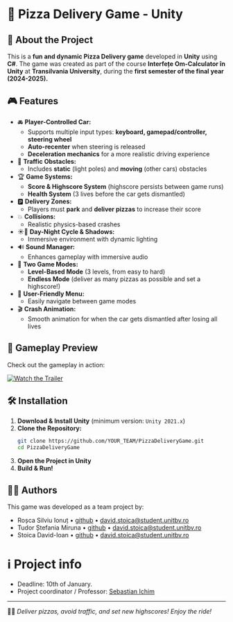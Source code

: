 # 🍕 Pizza Delivery Game - Unity

## 🚗 About the Project
This is a **fun and dynamic Pizza Delivery game** developed in **Unity** using **C#**. The game was created as part of the course **Interfețe Om-Calculator în Unity** at **Transilvania University**, during the **first semester of the final year (2024-2025).** 

## 🎮 Features
- 🚘 **Player-Controlled Car:** 
  - Supports multiple input types: **keyboard, gamepad/controller, steering wheel**
  - **Auto-recenter** when steering is released
  - **Deceleration mechanics** for a more realistic driving experience
- 🚧 **Traffic Obstacles:** 
  - Includes **static** (light poles) and **moving** (other cars) obstacles
- 🏆 **Game Systems:**
  - **Score & Highscore System** (highscore persists between game runs)
  - **Health System** (3 lives before the car gets dismantled)
- 🅿️ **Delivery Zones:**
  - Players must **park** and **deliver pizzas** to increase their score
- 💥 **Collisions:**
  - Realistic physics-based crashes
- ☀️🌙 **Day-Night Cycle & Shadows:**
  - Immersive environment with dynamic lighting
- 🔊 **Sound Manager:**
  - Enhances gameplay with immersive audio
- 🎯 **Two Game Modes:**
  - **Level-Based Mode** (3 levels, from easy to hard)
  - **Endless Mode** (deliver as many pizzas as possible and set a highscore!)
- 📜 **User-Friendly Menu:**
  - Easily navigate between game modes
- 🎬 **Crash Animation:**
  - Smooth animation for when the car gets dismantled after losing all lives

## 🎥 Gameplay Preview
Check out the gameplay in action:

[![Watch the Trailer](https://img.youtube.com/vi/YOUR_VIDEO_ID_HERE/0.jpg)](https://www.youtube.com/watch?v=YOUR_VIDEO_ID_HERE)

## 🛠 Installation
1. **Download & Install Unity** (minimum version: `Unity 2021.x`)
2. **Clone the Repository:**
   ```sh
   git clone https://github.com/YOUR_TEAM/PizzaDeliveryGame.git
   cd PizzaDeliveryGame
   ```
3. **Open the Project in Unity**
4. **Build & Run!**

## 👨‍💻 Authors
This game was developed as a team project by:
- Roșca Silviu Ionuț • [github](https://github.com/stoica-david) • [david.stoica@student.unitbv.ro](mailto:david.stoica@student.unitbv.ro)
- Tudor Ștefania Miruna • [github](https://github.com/stoica-david) • [david.stoica@student.unitbv.ro](mailto:david.stoica@student.unitbv.ro)
- Stoica David-Ioan • [github](https://github.com/stoica-david) • [david.stoica@student.unitbv.ro](mailto:david.stoica@student.unitbv.ro)

# ℹ️ Project info
- Deadline: 10th of January.
- Project coordinator / Professor: [Sebastian Ichim](https://github.com/ichimv)
---
🍕🚗 *Deliver pizzas, avoid traffic, and set new highscores! Enjoy the ride!*
